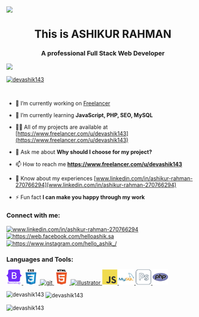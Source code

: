 <img class="container-fluid" align="center" style="margin: 0 auto; margin-left: %;" src="https://scontent.xx.fbcdn.net/v/t1.15752-9/462570499_1602104420515208_806965843519851670_n.jpg?_nc_cat=100&ccb=1-7&_nc_sid=0024fc&_nc_eui2=AeHKbhdRYXnpXcgpfoy9Ikgf5N1I3JGwWc3k3UjckbBZzRBwEHn7i8sQGVrrNsLDw9q-gz2HCyuDDbvkzTY_Vk7G&_nc_ohc=cC-ISxbcS0sQ7kNvgF5D9dN&_nc_ad=z-m&_nc_cid=0&_nc_zt=23&_nc_ht=scontent.xx&oh=03_Q7cD1QEVGqODTUUPbSEicB2z8zRIfxyIiUP9CJS_HRWFZ-H7_w&oe=675A9FF8">
<h1 align="center">This is ASHIKUR RAHMAN</h1>
<h3 align="center">A professional Full Stack Web Developer</h3>

<p align="left"> <img src="https://scontent.xx.fbcdn.net/v/t1.15752-9/465692038_1093292159043839_1951330133384308280_n.jpg?_nc_cat=108&ccb=1-7&_nc_sid=0024fc&_nc_eui2=AeFebR1cecYKuV0lTD4oUhtQoEuNxsFSRjCgS43GwVJGMNbzIZJCD1DJC0K3euxECmovnK6eKylLuKjniejUGZ-u&_nc_ohc=d5mwCb9RZkIQ7kNvgGrqMb-&_nc_ad=z-m&_nc_cid=0&_nc_zt=23&_nc_ht=scontent.xx&oh=03_Q7cD1QHkI4rRNP1E5lwF0teOPMbeTHXISLghdyAGnrOocV-2kg&oe=675A9D1F" /> </p>

<p align="left"> <a href="https://github.com/ryo-ma/github-profile-trophy"><img src="https://github-profile-trophy.vercel.app/?username=devashik143" alt="devashik143" /></a> </p>

<p align="left"> <a href="https://twitter.com/" target="blank"><img src="https://img.shields.io/twitter/follow/?logo=twitter&style=for-the-badge" alt="" /></a> </p>

- 🔭 I’m currently working on [Freelancer](https://www.freelancer.com/u/devashik143)

- 🌱 I’m currently learning **JavaScript, PHP, SEO, MySQL**

- 👨‍💻 All of my projects are available at [https://www.freelancer.com/u/devashik143](https://www.freelancer.com/u/devashik143)

- 💬 Ask me about **Why should I choose for my project?**

- 📫 How to reach me **https://www.freelancer.com/u/devashik143**

- 📄 Know about my experiences [www.linkedin.com/in/ashikur-rahman-270766294](www.linkedin.com/in/ashikur-rahman-270766294)

- ⚡ Fun fact **I can make you happy through my work**

<h3 align="left">Connect with me:</h3>
<p align="left">
<a href="https://linkedin.com/in/www.linkedin.com/in/ashikur-rahman-270766294" target="blank"><img align="center" src="https://raw.githubusercontent.com/rahuldkjain/github-profile-readme-generator/master/src/images/icons/Social/linked-in-alt.svg" alt="www.linkedin.com/in/ashikur-rahman-270766294" height="30" width="40" /></a>
<a href="https://fb.com/https://web.facebook.com/helloashik.sa" target="blank"><img align="center" src="https://raw.githubusercontent.com/rahuldkjain/github-profile-readme-generator/master/src/images/icons/Social/facebook.svg" alt="https://web.facebook.com/helloashik.sa" height="30" width="40" /></a>
<a href="https://instagram.com/https://www.instagram.com/hello_ashik_/" target="blank"><img align="center" src="https://raw.githubusercontent.com/rahuldkjain/github-profile-readme-generator/master/src/images/icons/Social/instagram.svg" alt="https://www.instagram.com/hello_ashik_/" height="30" width="40" /></a>
</p>

<h3 align="left">Languages and Tools:</h3>
<p align="left"> <a href="https://getbootstrap.com" target="_blank" rel="noreferrer"> <img src="https://raw.githubusercontent.com/devicons/devicon/master/icons/bootstrap/bootstrap-plain-wordmark.svg" alt="bootstrap" width="40" height="40"/> </a> <a href="https://www.w3schools.com/css/" target="_blank" rel="noreferrer"> <img src="https://raw.githubusercontent.com/devicons/devicon/master/icons/css3/css3-original-wordmark.svg" alt="css3" width="40" height="40"/> </a> <a href="https://git-scm.com/" target="_blank" rel="noreferrer"> <img src="https://www.vectorlogo.zone/logos/git-scm/git-scm-icon.svg" alt="git" width="40" height="40"/> </a> <a href="https://www.w3.org/html/" target="_blank" rel="noreferrer"> <img src="https://raw.githubusercontent.com/devicons/devicon/master/icons/html5/html5-original-wordmark.svg" alt="html5" width="40" height="40"/> </a> <a href="https://www.adobe.com/in/products/illustrator.html" target="_blank" rel="noreferrer"> <img src="https://www.vectorlogo.zone/logos/adobe_illustrator/adobe_illustrator-icon.svg" alt="illustrator" width="40" height="40"/> </a> <a href="https://developer.mozilla.org/en-US/docs/Web/JavaScript" target="_blank" rel="noreferrer"> <img src="https://raw.githubusercontent.com/devicons/devicon/master/icons/javascript/javascript-original.svg" alt="javascript" width="40" height="40"/> </a> <a href="https://www.mysql.com/" target="_blank" rel="noreferrer"> <img src="https://raw.githubusercontent.com/devicons/devicon/master/icons/mysql/mysql-original-wordmark.svg" alt="mysql" width="40" height="40"/> </a> <a href="https://www.photoshop.com/en" target="_blank" rel="noreferrer"> <img src="https://raw.githubusercontent.com/devicons/devicon/master/icons/photoshop/photoshop-line.svg" alt="photoshop" width="40" height="40"/> </a> <a href="https://www.php.net" target="_blank" rel="noreferrer"> <img src="https://raw.githubusercontent.com/devicons/devicon/master/icons/php/php-original.svg" alt="php" width="40" height="40"/> </a> </p>

<p><img align="left" src="https://github-readme-stats.vercel.app/api/top-langs?username=devashik143&show_icons=true&locale=en&layout=compact" alt="devashik143" /></p>

<p>&nbsp;<img align="center" src="https://github-readme-stats.vercel.app/api?username=devashik143&show_icons=true&locale=en" alt="devashik143" /></p>

<p><img align="center" src="https://github-readme-streak-stats.herokuapp.com/?user=devashik143&" alt="devashik143" /></p>
